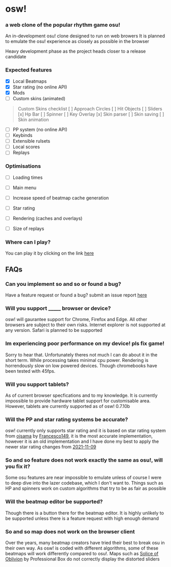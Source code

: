 # osw!
### a web clone of the popular rhythm game osu!
An in-development osu! clone designed to run on web browers
It is planned to emulate the osu! experience as closely as possible in the browser

Heavy development phase as the project heads closer to a release candidate

### Expected features
- [x] Local Beatmaps
- [x] Star rating (no online API)
- [x] Mods
- [ ] Custom skins (animated)
> Custom Skins checklist
> [ ] Approach Circles
> [ ] Hit Objects
> [ ] Sliders
> [x] Hp Bar
> [ ] Spinner
> [ ] Key Overlay
> [x] Skin parser
> [ ] Skin saving
> [ ] Skin animation
- [ ] PP system (no online API)
- [ ] Keybinds
- [ ] Extensible rulsets
- [ ] Local scores
- [ ] Replays

### Optimisations
- [ ] Loading times
- [ ] Main menu
- [ ] Increase speed of beatmap cache generation
- [ ] Star rating
- [ ] Rendering (caches and overlays)
- [ ] Size of replays


### Where can I play?
You can play it by clicking on the link [here](https://joshua-usi.github.io/osw)
  
## FAQs
### Can you implement so and so or found a bug?
Have a feature request or found a bug? submit an issue report [here](https://github.com/Joshua-Usi/osw/issues/new/choose)

### Will you support _____ browser or device?
osw! will gaurantee support for Chrome, Firefox and Edge. All other browsers are subject to their own risks. Internet explorer is not supported at any version. Safari is planned to be supported

### Im experiencing poor performance on my device! pls fix game!
Sorry to hear that. Unfortunately theres not much I can do about it in the short term. While processing takes minimal cpu power. Rendering is horrendously slow on low powered devices. Though chromebooks have been tested with 45fps.

### Will you support tablets?
As of current browser specfications and to my knowledge. It is currently impossible to provide hardware tablet support for customisable area. However, tablets are currently supported as of osw! 0.7.10b

### Will the PP and star rating systems be accurate?
osw! currently only supports star rating and it is based on star rating system from [ojsama](https://github.com/Francesco149/ojsama) by [Francesco149](https://github.com/Francesco149), it is the most accurate implementation, however it is an old implementation and I have done my best to apply the newer star rating changes from [2021-11-09](https://osu.ppy.sh/home/news/2021-11-09-performance-points-star-rating-updates)
 
### So and so feature does not work exactly the same as osu!, will you fix it?
Some osu features are near impossible to emulate unless of course I were to deep dive into the lazer codebase, which I don't want to. Things such as HP and spinners work on custom algorithms that try to be as fair as possible
  
### Will the beatmap editor be supported?
Though there is a button there for the beatmap editor. It is highly unlikely to be supported unless there is a feature request with high enough demand

### So and so map does not work on the browser client
Over the years, many beatmap creators have tried their best to break osu in their own way. As osw! is coded with different algorithms, some of these beatmaps will work differently compared to osu!. Maps such as [Solice of Oblivion](https://osu.ppy.sh/s/594751) by Professional Box do not correctly display the distorted sliders